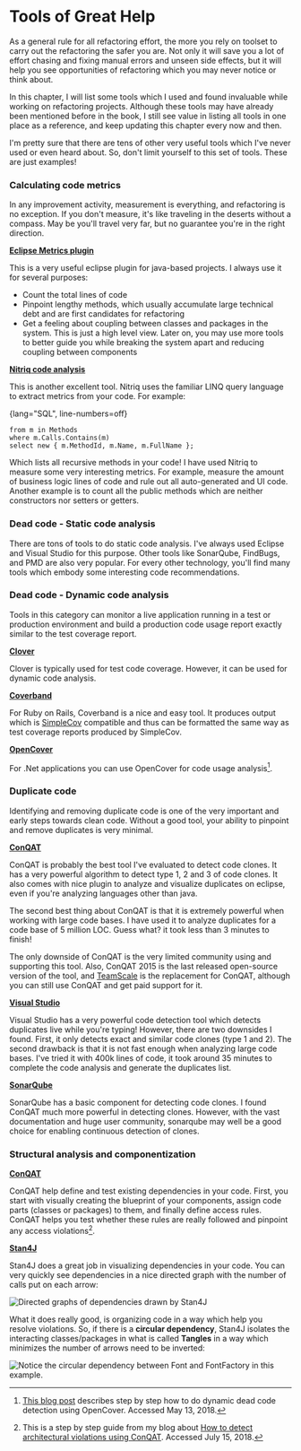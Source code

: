 # Tools of Great Help

As a general rule for all refactoring effort, the more you rely on toolset to carry out the refactoring the safer you are. Not only it will save you a lot of effort chasing and fixing manual errors and unseen side effects, but it will help you see opportunities of refactoring which you may never notice or think about.

In this chapter, I will list some tools which I used and found invaluable while working on refactoring projects. Although these tools may have already been mentioned before in the book, I still see value in listing all tools in one place as a reference, and keep updating this chapter every now and then.

I'm pretty sure that there are tens of other very useful tools which I've never used or even heard about. So, don't limit yourself to this set of tools. These are just examples!

### Calculating code metrics

In any improvement activity, measurement is everything, and refactoring is no exception. If you don't measure, it's like traveling in the deserts without a compass. May be you'll travel very far, but no guarantee you're in the right direction.

**[Eclipse Metrics plugin](https://sourceforge.net/projects/metrics/)**

This is a very useful eclipse plugin for java-based projects. I always use it for several purposes:

* Count the total lines of code
* Pinpoint lengthy methods, which usually accumulate large technical debt and are first candidates for refactoring
* Get a feeling about coupling between classes and packages in the system. This is just a high level view. Later on, you may use more tools to better guide you while breaking the system apart and reducing coupling between components

**[Nitriq code analysis](http://www.nitriq.com/)**

This is another excellent tool. Nitriq uses the familiar LINQ query language to extract metrics from your code. For example:

{lang="SQL", line-numbers=off}
~~~~~~~~
from m in Methods
where m.Calls.Contains(m)
select new { m.MethodId, m.Name, m.FullName };
~~~~~~~~

Which lists all recursive methods in your code! I have used Nitriq to measure some very interesting metrics. For example, measure the amount of business logic lines of code and rule out all auto-generated and UI code. Another example is to count all the public methods which are neither constructors nor setters or getters.

### Dead code - Static code analysis

There are tons of tools to do static code analysis. I've always used Eclipse and Visual Studio for this purpose. Other tools like SonarQube, FindBugs, and PMD are also very popular. For every other technology, you'll find many tools which embody some interesting code recommendations.

### Dead code - Dynamic code analysis

Tools in this category can monitor a live application running in a test or production environment and build a production code usage report exactly similar to the test coverage report.

**[Clover](https://www.atlassian.com/software/clover)**

Clover is typically used for test code coverage. However, it can be used for dynamic code analysis.

**[Coverband](https://github.com/danmayer/coverband)**

For Ruby on Rails, Coverband is a nice and easy tool. It produces output which is [SimpleCov](https://github.com/colszowka/simplecov) compatible and thus can be formatted the same way as test coverage reports produced by SimpleCov.

**[OpenCover](https://github.com/OpenCover/opencover)**

For .Net applications you can use OpenCover for code usage analysis[^opencoverblog].

[^opencoverblog]: [This blog post](https://fuqua.io/blog/2016/08/finding-dead-csharp-code-in-aspnet/) describes step by step how to do dynamic dead code detection using OpenCover. Accessed May 13, 2018.

### Duplicate code

Identifying and removing duplicate code is one of the very important and early steps towards clean code. Without a good tool, your ability to pinpoint and remove duplicates is very minimal.

**[ConQAT](https://www.cqse.eu/en/products/conqat/overview/)**

ConQAT is probably the best tool I've evaluated to detect code clones. It has a very powerful algorithm to detect type 1, 2 and 3 of code clones. It also comes with nice plugin to analyze and visualize duplicates on eclipse, even if you're analyzing languages other than java.

The second best thing about ConQAT is that it is extremely powerful when working with large code bases. I have used it to analyze duplicates for a code base of 5 million LOC. Guess what? it took less than 3 minutes to finish!

The only downside of ConQAT is the very limited community using and supporting this tool. Also, ConQAT 2015 is the last released open-source version of the tool, and [TeamScale](https://www.cqse.eu/en/products/teamscale/landing/) is the replacement for ConQAT, although you can still use ConQAT and get paid support for it.

**[Visual Studio](https://msdn.microsoft.com/en-us/library/hh205279.aspx)**

Visual Studio has a very powerful code detection tool which detects duplicates live while you're typing! However, there are two downsides I found. First, it only detects exact and similar code clones (type 1 and 2). The second drawback is that it is not fast enough when analyzing large code bases. I've tried it with 400k lines of code, it took around 35 minutes to complete the code analysis and generate the duplicates list.

**[SonarQube](https://www.sonarqube.org/)**

SonarQube has a basic component for detecting code clones. I found ConQAT much more powerful in detecting clones. However, with the vast documentation and huge user community, sonarqube may well be a good choice for enabling continuous detection of clones.

### Structural analysis and componentization

**[ConQAT](https://www.cqse.eu/en/products/conqat/overview/)**

ConQAT help define and test existing dependencies in your code. First, you start with visually creating the blueprint of your components, assign code parts (classes or packages) to them, and finally define access rules. ConQAT helps you test whether these rules are really followed and pinpoint any access violations[^conqat_blog].

[^conqat_blog]: This is a step by step guide from my blog about [How to detect architectural violations using ConQAT](http://amr-noaman.blogspot.com/2013/04/detect-architectural-violations-using.html). Accessed July 15, 2018.

**[Stan4J](http://stan4j.com/)**

Stan4J does a great job in visualizing dependencies in your code. You can very quickly see dependencies in a nice directed graph with the number of calls put on each arrow:

![Directed graphs of dependencies drawn by Stan4J](\images\dependency-towards-stability.png)

What it does really good, is organizing code in a way which help you resolve violations. So, if there is a **circular dependency**, Stan4J isolates the interacting classes/packages in what is called **Tangles** in a way which minimizes the number of arrows need to be inverted:

![Notice the circular dependency between `Font` and `FontFactory` in this example.](\images\font-tangle.png)

